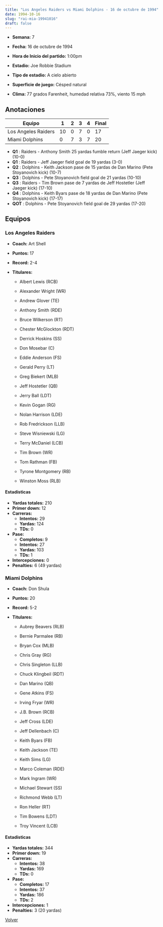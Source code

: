 ```yaml
---
title: "Los Angeles Raiders vs Miami Dolphins - 16 de octubre de 1994"
date: 1994-10-16
slug: "rai-mia-19941016"
draft: false
---
```


* **Semana:** 7
* **Fecha:** 16 de octubre de 1994

* **Hora de Inicio del partido:** 1:00pm
* **Estadio:** Joe Robbie Stadium
* **Tipo de estadio:** A cielo abierto
* **Superficie de juego:** Césped natural
* **Clima:** 77 grados Farenheit, humedad relativa 73%, viento 15 mph





## Anotaciones
| Equipo | 1 | 2 | 3 | 4 | Final |
|--------|---|---|---|---|-------|
| Los Angeles Raiders  | 10 | 0 | 7 | 0  | 17 |
| Miami Dolphins  | 0 | 7 | 3 | 7  | 20 |
* **Q1** : Raiders - Anthony Smith 25 yardas fumble return (Jeff Jaeger kick) (10-0)
* **Q1** : Raiders - Jeff Jaeger field goal de 19 yardas (3-0)
* **Q2** : Dolphins - Keith Jackson pase de 15 yardas de Dan Marino (Pete Stoyanovich kick) (10-7)
* **Q3** : Dolphins - Pete Stoyanovich field goal de 21 yardas (10-10)
* **Q3** : Raiders - Tim Brown pase de 7 yardas de Jeff Hostetler (Jeff Jaeger kick) (17-10)
* **Q4** : Dolphins - Keith Byars pase de 18 yardas de Dan Marino (Pete Stoyanovich kick) (17-17)
* **QOT** : Dolphins - Pete Stoyanovich field goal de 29 yardas (17-20)


## Equipos


### Los Angeles Raiders
* **Coach:** Art Shell
* **Puntos:** 17
* **Record:** 2-4
* **Titulares:** 

  * Albert Lewis (RCB) 

  * Alexander Wright (WR) 

  * Andrew Glover (TE) 

  * Anthony Smith (RDE) 

  * Bruce Wilkerson (RT) 

  * Chester McGlockton (RDT) 

  * Derrick Hoskins (SS) 

  * Don Mosebar (C) 

  * Eddie Anderson (FS) 

  * Gerald Perry (LT) 

  * Greg Biekert (MLB) 

  * Jeff Hostetler (QB) 

  * Jerry Ball (LDT) 

  * Kevin Gogan (RG) 

  * Nolan Harrison (LDE) 

  * Rob Fredrickson (LLB) 

  * Steve Wisniewski (LG) 

  * Terry McDaniel (LCB) 

  * Tim Brown (WR) 

  * Tom Rathman (FB) 

  * Tyrone Montgomery (RB) 

  * Winston Moss (RLB) 

#### Estadísticas
* **Yardas totales:** 210
* **Primer down:** 12
* **Carreras:**
  * **Intentos:** 29
  * **Yardas:** 124
  * **TDs:** 0
* **Pase:**
  * **Completos:** 9
  * **Intentos:** 27
  * **Yardas:** 103
  * **TDs:** 1
* **Intercepciones:** 0
* **Penalties:** 6 (49 yardas)

### Miami Dolphins
* **Coach:** Don Shula
* **Puntos:** 20
* **Record:** 5-2
* **Titulares:** 

  * Aubrey Beavers (RLB) 

  * Bernie Parmalee (RB) 

  * Bryan Cox (MLB) 

  * Chris Gray (RG) 

  * Chris Singleton (LLB) 

  * Chuck Klingbeil (RDT) 

  * Dan Marino (QB) 

  * Gene Atkins (FS) 

  * Irving Fryar (WR) 

  * J.B. Brown (RCB) 

  * Jeff Cross (LDE) 

  * Jeff Dellenbach (C) 

  * Keith Byars (FB) 

  * Keith Jackson (TE) 

  * Keith Sims (LG) 

  * Marco Coleman (RDE) 

  * Mark Ingram (WR) 

  * Michael Stewart (SS) 

  * Richmond Webb (LT) 

  * Ron Heller (RT) 

  * Tim Bowens (LDT) 

  * Troy Vincent (LCB) 

#### Estadísticas
* **Yardas totales:** 344
* **Primer down:** 19
* **Carreras:**
  * **Intentos:** 38
  * **Yardas:** 169
  * **TDs:** 0
* **Pase:**
  * **Completos:** 17
  * **Intentos:** 37
  * **Yardas:** 186
  * **TDs:** 2
* **Intercepciones:** 1
* **Penalties:** 3 (20 yardas)


[Volver](/historia/1994)
